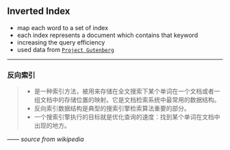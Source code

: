## Inverted Index
+ map each word to a set of index
+ each index represents a document which contains that keyword
+ increasing the query efficiency
+ used data from [`Project Gutenberg`](https://www.gutenberg.org/)

---

### 反向索引

>+ 是一种索引方法，被用来存储在全文搜索下某个单词在一个文档或者一组文档中的存储位置的映射。它是文档检索系统中最常用的数据结构。
>+ 反向索引数据结构是典型的搜索引擎检索算法重要的部分。
>+ 一个搜索引擎执行的目标就是优化查询的速度：找到某个单词在文档中出现的地方。<br>

—— *source from wikipedia*
